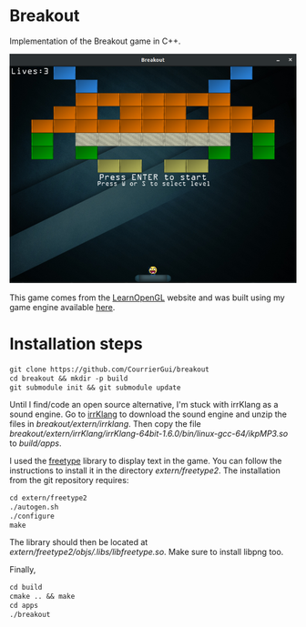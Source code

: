 # Breakout
Implementation of the Breakout game in C++.

![alt text](resources/screenshot.png)

This game comes from the [LearnOpenGL](https://learnopengl.com) website and was built using my game engine available [here](https://github.com/CourrierGui/pangolin).

# Installation steps

```
git clone https://github.com/CourrierGui/breakout
cd breakout && mkdir -p build
git submodule init && git submodule update
```

Until I find/code an open source alternative, I'm stuck with irrKlang as a sound engine.
Go to [irrKlang](https://www.ambiera.com/irrklang/downloads.html) to download the sound engine and unzip the files in *breakout/extern/irrklang*.
Then copy the file *breakout/extern/irrKlang/irrKlang-64bit-1.6.0/bin/linux-gcc-64/ikpMP3.so* to *build/apps*.

I used the [freetype](https://www.freetype.org/download.html) library to
display text in the game. You can follow the instructions to install it in the
directory *extern/freetype2*. The installation from the git repository requires:

```
cd extern/freetype2
./autogen.sh
./configure
make
```
The library should then be located at *extern/freetype2/objs/.libs/libfreetype.so*.
Make sure to install libpng too.

Finally,
```
cd build
cmake .. && make
cd apps
./breakout
```
